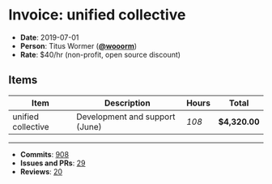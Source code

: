 # Invoice: unified collective

*   **Date**: 2019-07-01
*   **Person**: Titus Wormer ([**@wooorm**](https://github.com/wooorm))
*   **Rate**: $40/hr (non-profit, open source discount)

## Items

| Item               | Description                    | Hours | Total         |
| ------------------ | ------------------------------ | ----- | ------------- |
| unified collective | Development and support (June) | *108* | **$4,320.00** |

***

*   **Commits**: [908](https://github.com/search?o=desc\&q=author%3Awooorm+committer-date%3A%222019-06-01..2019-07-01%22\&s=author-date\&type=Commits)
*   **Issues and PRs**: [29](https://github.com/search?o=desc\&q=author%3Awooorm+created%3A%222019-06-01..2019-07-01%22\&s=created\&type=Issues)
*   **Reviews**: [20](https://github.com/search?o=desc\&q=reviewed-by%3Awooorm+created%3A%222019-06-01..2019-07-01%22\&s=created\&type=Issues)

